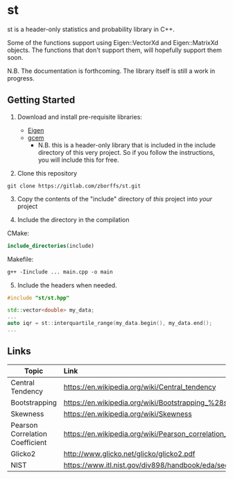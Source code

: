 st
=======
st is a header-only statistics and probability library in C++.

Some of the functions support using Eigen::VectorXd and Eigen::MatrixXd objects. The functions that don't support them, will hopefully support them soon. 

N.B. The documentation is forthcoming. The library itself is still a work in progress.

Getting Started
---------------
1.    Download and install pre-requisite libraries:
      * [Eigen](http://eigen.tuxfamily.org/index.php?title=Main_Page)
      * [gcem](https://github.com/kthohr/gcem#status-and-documentation) 
        * N.B. this is a header-only library that is included in the include directory of this very project. So if you follow the instructions, you will include this for free.

2.    Clone this repository
```commandline
git clone https://gitlab.com/zborffs/st.git
```
3.    Copy the contents of the "include" directory of _this_ project into _your_ project

4.    Include the directory in the compilation

CMake:
```cmake
include_directories(include)
```
Makefile:
```makefile
g++ -Iinclude ... main.cpp -o main
```
5.    Include the headers when needed.
```c++
#include "st/st.hpp"

std::vector<double> my_data;
...
auto iqr = st::interquartile_range(my_data.begin(), my_data.end();
...
```

Links
-----
| Topic                          | Link                                                            |
|--------------------------------|:----------------------------------------------------------------|
|Central Tendency                | https://en.wikipedia.org/wiki/Central_tendency                  |
|Bootstrapping                   | https://en.wikipedia.org/wiki/Bootstrapping_%28statistics%29    |
|Skewness                        | https://en.wikipedia.org/wiki/Skewness                          |
|Pearson Correlation Coefficient | https://en.wikipedia.org/wiki/Pearson_correlation_coefficient   |
|Glicko2                         | http://www.glicko.net/glicko/glicko2.pdf                        |
|NIST                            | https://www.itl.nist.gov/div898/handbook/eda/section3/eda35b.htm|